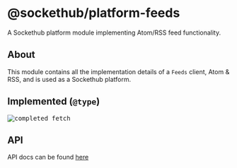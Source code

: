 # @sockethub/platform-feeds

A Sockethub platform module implementing Atom/RSS feed functionality.

## About

This module contains all the implementation details of a `Feeds` client, Atom & RSS, and is
used as a Sockethub platform.

## Implemented (`@type`)

<kbd>![completed](http://sockethub.org/res/img/checkmark.png) fetch</kbd>

## API
API docs can be found [here](API.md)
